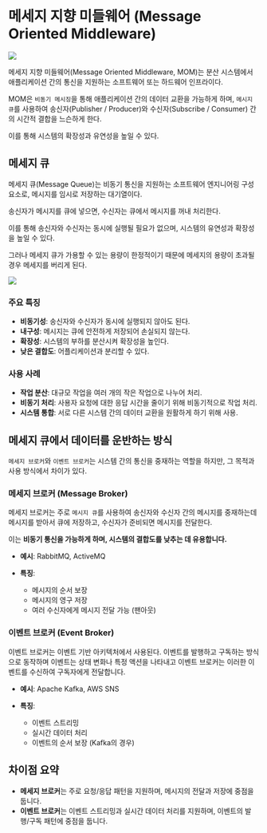 
# 메세지 지향 미들웨어 (Message Oriented Middleware)

![](https://velog.velcdn.com/images/spamdong/post/cc902082-237d-453f-a254-c03027e63353/image.png)

메세지 지향 미들웨어(Message Oriented Middleware, MOM)는 분산 시스템에서 애플리케이션 간의 통신을 지원하는 소프트웨어 또는 하드웨어 인프라이다.

MOM은 `비동기 메시징`을 통해 애플리케이션 간의 데이터 교환을 가능하게 하며, `메시지 큐`를 사용하여 송신자(Publisher / Producer)와 수신자(Subscribe / Consumer) 간의 시간적 결합을 느슨하게 한다. 

이를 통해 시스템의 확장성과 유연성을 높일 수 있다.

## 메세지 큐

메세지 큐(Message Queue)는 비동기 통신을 지원하는 소프트웨어 엔지니어링 구성 요소로, 메시지를 임시로 저장하는 대기열이다. 

송신자가 메시지를 큐에 넣으면, 수신자는 큐에서 메시지를 꺼내 처리한다. 

이를 통해 송신자와 수신자는 동시에 실행될 필요가 없으며, 시스템의 유연성과 확장성을 높일 수 있다.

그러나 메세지 큐가 가용할 수 있는 용량이 한정적이기 때문에 메세지의 용량이 초과될 경우 메세지를 버리게 된다.

![](https://velog.velcdn.com/images/choidongkuen/post/b208dfbc-edd7-40ee-90b4-7fbd9f0f7166/image.png)

### 주요 특징
- **비동기성**: 송신자와 수신자가 동시에 실행되지 않아도 된다.
- **내구성**: 메시지는 큐에 안전하게 저장되어 손실되지 않는다.
- **확장성**: 시스템의 부하를 분산시켜 확장성을 높인다.
- **낮은 결합도**: 어플리케이션과 분리할 수 있다.

### 사용 사례
- **작업 분산**: 대규모 작업을 여러 개의 작은 작업으로 나누어 처리.
- **비동기 처리**: 사용자 요청에 대한 응답 시간을 줄이기 위해 비동기적으로 작업 처리.
- **시스템 통합**: 서로 다른 시스템 간의 데이터 교환을 원활하게 하기 위해 사용.

## 메세지 큐에서 데이터를 운반하는 방식

`메세지 브로커`와 `이벤트 브로커`는 시스템 간의 통신을 중재하는 역할을 하지만, 그 목적과 사용 방식에서 차이가 있다.

### 메세지 브로커 (Message Broker)
메세지 브로커는 주로 `메시지 큐`를 사용하여 송신자와 수신자 간의 메시지를 중재하는데 
메시지를 받아서 큐에 저장하고, 수신자가 준비되면 메시지를 전달한다.

이는 **비동기 통신을 가능하게 하며, 시스템의 결합도를 낮추는 데 유용합니다.**

- **예시**: RabbitMQ, ActiveMQ

- **특징**:
  - 메시지의 순서 보장
  - 메시지의 영구 저장
  - 여러 수신자에게 메시지 전달 가능 (팬아웃)

### 이벤트 브로커 (Event Broker)
이벤트 브로커는 이벤트 기반 아키텍처에서 사용된다.
이벤트를 발행하고 구독하는 방식으로 동작하며 이벤트는 상태 변화나 특정 액션을 나타내고 이벤트 브로커는 이러한 이벤트를 수신하여 구독자에게 전달합니다.

- **예시**: Apache Kafka, AWS SNS

- **특징**:
  - 이벤트 스트리밍
  - 실시간 데이터 처리
  - 이벤트의 순서 보장 (Kafka의 경우)

## 차이점 요약
- **메세지 브로커**는 주로 요청/응답 패턴을 지원하며, 메시지의 전달과 저장에 중점을 둡니다.
- **이벤트 브로커**는 이벤트 스트리밍과 실시간 데이터 처리를 지원하며, 이벤트의 발행/구독 패턴에 중점을 둡니다.